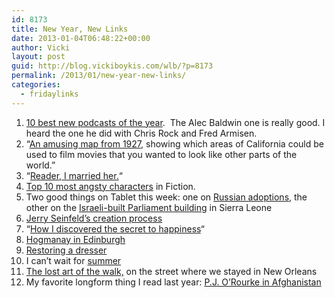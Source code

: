 ```yaml
---
id: 8173
title: New Year, New Links
date: 2013-01-04T06:48:22+00:00
author: Vicki
layout: post
guid: http://blog.vickiboykis.com/wlb/?p=8173
permalink: /2013/01/new-year-new-links/
categories:
  - fridaylinks
---
```

  1. <span style="line-height: 13px;"><a href="http://www.dailydot.com/entertainment/10-best-new-podcasts-2012/" target="_blank">10 best new podcasts of the year</a>.  The Alec Baldwin one is really good. I heard the one he did with Chris Rock and Fred Armisen. </span>
  2. &#8220;<a href="http://chartporn.org/2013/01/02/california-shooting-location-map" target="_blank">An amusing map from 1927</a>, showing which areas of California could be used to film movies that you wanted to look like other parts of the world.&#8221;
  3. &#8220;<a href="http://bookriot.com/2013/01/02/best-of-book-riot-a-bookish-wedding-retold/" target="_blank">Reader, I married her.</a>&#8220;
  4. <a href="http://writersbloq.com/blog/top-ten-most-angsty-characters-in-fiction/" target="_blank">Top 10 most angsty characters</a> in Fiction.
  5. Two good things on Tablet this week: one on <a href="http://www.tabletmag.com/jewish-news-and-politics/120574/putin-is-wrong-about-my-kids" target="_blank">Russian adoptions</a>, the other on the <a href="http://www.tabletmag.com/jewish-arts-and-culture/120587/al-aqsa-of-africa" target="_blank">Israeli-built Parliament building</a> in Sierra Leone
  6. <a href="http://www.nytimes.com/2012/12/23/magazine/jerry-seinfeld-intends-to-die-standing-up.html?_r=3&pagewanted=all&" target="_blank">Jerry Seinfeld&#8217;s creation process</a>
  7. &#8220;<a href="http://www.andfaraway.net/blog/2012/12/31/how-i-discovered-the-secret-to-happiness-and-other-things-i-learned-in-2012" target="_blank">How I discovered the secret to happiness</a>&#8220;
  8. <a href="http://www.aladyinlondon.com/2013/01/hogmanay-edinburgh.html" target="_blank">Hogmanay in Edinburgh</a>
  9. <a href="http://manhattan-nest.com/2012/12/19/dresser-restoration/" target="_blank">Restoring a dresser</a>
 10. I can&#8217;t wait for <a href="http://imgur.com/gallery/nOA5U" target="_blank">summer</a>
 11. <a href="http://www.thesmartset.com/article/article12211201.aspx" target="_blank">The lost art of the walk,</a> on the street where we stayed in New Orleans
 12. My favorite longform thing I read last year: <a href="http://www.weeklystandard.com/articles/72-hour-expert?nopager=1" target="_blank">P.J. O&#8217;Rourke in Afghanistan</a>